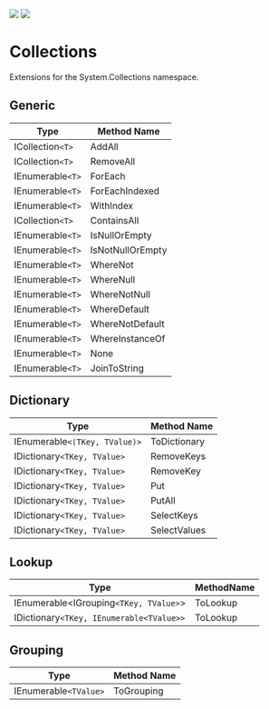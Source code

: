 ![](https://img.shields.io/github/license/Woody230/CSharpExtensions)
[![](https://img.shields.io/nuget/v/Woody230.Collections)](https://www.nuget.org/packages/Woody230.Collections)

# Collections

Extensions for the System.Collections namespace.

## Generic

| Type | Method Name |
| --- | --- | 
| ICollection`<T>` | AddAll |
| ICollection`<T>` | RemoveAll |
| IEnumerable`<T>` | ForEach |
| IEnumerable`<T>` | ForEachIndexed |
| IEnumerable`<T>` | WithIndex |
| ICollection`<T>` | ContainsAll |
| IEnumerable`<T>` | IsNullOrEmpty |
| IEnumerable`<T>` | IsNotNullOrEmpty |
| IEnumerable`<T>` | WhereNot |
| IEnumerable`<T>` | WhereNull |
| IEnumerable`<T>` | WhereNotNull |
| IEnumerable`<T>` | WhereDefault |
| IEnumerable`<T>` | WhereNotDefault |
| IEnumerable`<T>` | WhereInstanceOf |
| IEnumerable`<T>` | None |
| IEnumerable`<T>` | JoinToString |

## Dictionary

| Type | Method Name |
| --- | --- | 
| IEnumerable`<(TKey, TValue)>` | ToDictionary |
| IDictionary`<TKey, TValue>` | RemoveKeys |
| IDictionary`<TKey, TValue>` | RemoveKey |
| IDictionary`<TKey, TValue>` | Put |
| IDictionary`<TKey, TValue>` | PutAll |
| IDictionary`<TKey, TValue>` | SelectKeys |
| IDictionary`<TKey, TValue>` | SelectValues |

## Lookup

| Type | MethodName |
| --- | --- |
| IEnumerable<IGrouping`<TKey, TValue>`> | ToLookup |
| IDictionary`<TKey, IEnumerable<TValue>>` | ToLookup |

## Grouping

| Type | Method Name |
| --- | --- |
| IEnumerable`<TValue>` | ToGrouping |